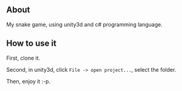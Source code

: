 ## About

My snake game, using unity3d and c# programming language.

## How to use it

First, clone it.

Second, in unity3d, click `File -> open project...`, select the folder.

Then, enjoy it :-p.
